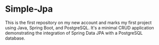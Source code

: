 # Simple-Jpa
This is the first repository on my new account and marks my first project using Java, Spring Boot, and PostgreSQL. It's a minimal CRUD application demonstrating the integration of Spring Data JPA with a PostgreSQL database.

